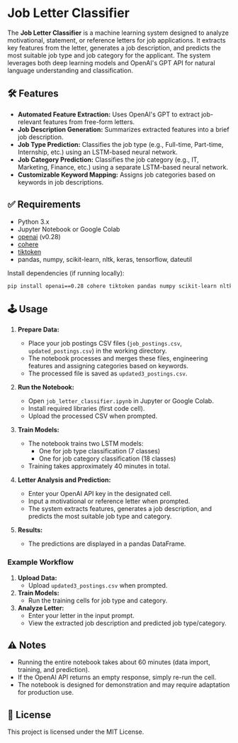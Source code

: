 # Job Letter Classifier

The **Job Letter Classifier** is a machine learning system designed to analyze motivational, statement, or reference letters for job applications. It extracts key features from the letter, generates a job description, and predicts the most suitable job type and job category for the applicant. The system leverages both deep learning models and OpenAI's GPT API for natural language understanding and classification.

## 🛠️ Features
- **Automated Feature Extraction:** Uses OpenAI's GPT to extract job-relevant features from free-form letters.
- **Job Description Generation:** Summarizes extracted features into a brief job description.
- **Job Type Prediction:** Classifies the job type (e.g., Full-time, Part-time, Internship, etc.) using an LSTM-based neural network.
- **Job Category Prediction:** Classifies the job category (e.g., IT, Marketing, Finance, etc.) using a separate LSTM-based neural network.
- **Customizable Keyword Mapping:** Assigns job categories based on keywords in job descriptions.

## ✅ Requirements
- Python 3.x
- Jupyter Notebook or Google Colab
- [openai](https://pypi.org/project/openai/) (v0.28)
- [cohere](https://pypi.org/project/cohere/)
- [tiktoken](https://pypi.org/project/tiktoken/)
- pandas, numpy, scikit-learn, nltk, keras, tensorflow, dateutil

Install dependencies (if running locally):
```bash
pip install openai==0.28 cohere tiktoken pandas numpy scikit-learn nltk keras tensorflow python-dateutil
```

## 🕹️ Usage
1. **Prepare Data:**
   - Place your job postings CSV files (`job_postings.csv`, `updated_postings.csv`) in the working directory.
   - The notebook processes and merges these files, engineering features and assigning categories based on keywords.
   - The processed file is saved as `updated3_postings.csv`.

2. **Run the Notebook:**
   - Open `job_letter_classifier.ipynb` in Jupyter or Google Colab.
   - Install required libraries (first code cell).
   - Upload the processed CSV when prompted.

3. **Train Models:**
   - The notebook trains two LSTM models:
     - One for job type classification (7 classes)
     - One for job category classification (18 classes)
   - Training takes approximately 40 minutes in total.

4. **Letter Analysis and Prediction:**
   - Enter your OpenAI API key in the designated cell.
   - Input a motivational or reference letter when prompted.
   - The system extracts features, generates a job description, and predicts the most suitable job type and category.

5. **Results:**
   - The predictions are displayed in a pandas DataFrame.

### Example Workflow
1. **Upload Data:**
   - Upload `updated3_postings.csv` when prompted.
2. **Train Models:**
   - Run the training cells for job type and category.
3. **Analyze Letter:**
   - Enter your letter in the input prompt.
   - View the extracted job description and predicted job type/category.

## ⚠️ Notes
- Running the entire notebook takes about 60 minutes (data import, training, and prediction).
- If the OpenAI API returns an empty response, simply re-run the cell.
- The notebook is designed for demonstration and may require adaptation for production use.

## 🔑 License
This project is licensed under the MIT License.
